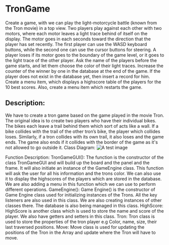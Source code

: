 # TronGame

Create a game, with we can play the light-motorcycle battle (known from the Tron
movie) in a top view. Two players play against each other with two motors, where each motor
leaves a light trace behind of itself on the display. The motor goes in each seconds
toward the direction that the player has set recently. The first player can use the WASD
keyboard buttons, while the second one can use the cursor buttons for steering.
A player loses if its motor goes to the boundary of the game level, or it goes to the light
trace of the other player. Ask the name of the players before the game starts, and let them
choose the color of their light traces. Increase the counter of the winner by one in the
database at the end of the game. If the player does not exist in the database yet, then insert
a record for him. Create a menu item, which displays a highscore table of the players for
the 10 best scores. Also, create a menu item which restarts the game.


## Description:

We have to create a tron game based on the game played in the movie Tron. The original idea
is to create two players who have their individual bikes. The bikes each leave a trail behind
them which sort of acts like a wall. If a bike collides with the trail of the other tron’s bike, the
player which collides loses. Similarly, if a tron collides with its own trail, it also loses and the
game ends. The game also ends if it collides with the border of the game as it's not allowed to
go outside it.
Class Diagram:
![A test image](image.png)

Function Description:
TronGameGUI():
The function is the constructor of the class TronGameGUI and will build up the board and the
panel and the frame. It will also initiate an instance of the GameEngine class. This function will
ask the user for all his information and the trons color. We can also use it to display the
highscores of the players which are stored in the database. We are also adding a menu in this
function which we can use to perform different operations.
GameEngine():
Game Engine() is the constructor of Game Engine class used for initializing instances of the
Trons. All the key listeners are also used in this class. We are also creating instances of other
classes there. The database is also being managed in this class.
HighScore:
HighScore is another class which is used to store the name and score of the player. We also
have getters and setters in this class.
Tron:
Tron class is used to store the properties of the tron player e.g Color, name, size, their last
traversed positions.
Move:
Move class is used for updating the positions of the Tron in the Array and update where the
Tron will have to move.

